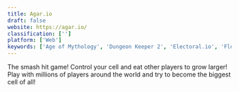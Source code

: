 ```yaml
---
title: Agar.io
draft: false 
website: https://agar.io/
classification: ['']
platform: ['Web']
keywords: ['Age of Mythology', 'Dungeon Keeper 2', 'Electoral.io', 'Floo.io', 'Gota.io', 'Kerbal Space Program', 'Mitos.is', 'Mope.io', 'Osmos', 'SimCity BuildIt', 'Sinuous', 'Slither.io', 'Splix.io', 'Spore', 'Thrive', 'Vanar.io', 'Warcraft III', 'Wings.io', 'Wormax.io']
---
```

The smash hit game! Control your cell and eat other players to grow larger! Play with millions of players around the world and try to become the biggest cell of all!